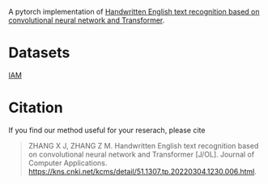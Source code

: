 A pytorch implementation of [Handwritten English text recognition based on convolutional neural network and Transformer](https://kns.cnki.net/kcms/detail/51.1307.tp.20220304.1230.006.html).
# Datasets
  [IAM](https://fki.tic.heia-fr.ch/databases/iam-handwriting-database)
# Citation
If you find our method useful for your reserach, please cite
> ZHANG X J, ZHANG Z M. Handwritten English text recognition based on convolutional neural network and Transformer [J/OL]. Journal of Computer Applications. https://kns.cnki.net/kcms/detail/51.1307.tp.20220304.1230.006.html.
